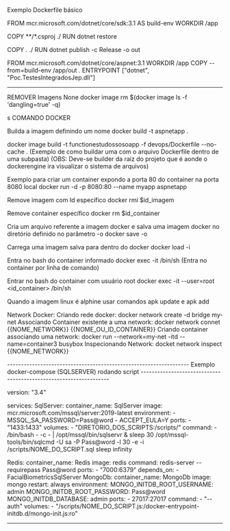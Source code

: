 Exemplo Dockerfile básico

FROM mcr.microsoft.com/dotnet/core/sdk:3.1 AS build-env
WORKDIR /app

COPY **/*.csproj ./
RUN dotnet restore

COPY . ./
RUN dotnet publish -c Release -o out

FROM mcr.microsoft.com/dotnet/core/aspnet:3.1
WORKDIR /app
COPY --from=build-env /app/out .
ENTRYPOINT ["dotnet", "Poc.TestesIntegradosJep.dll"]

----------------------------------------------------------------------------------------------------------------------------

REMOVER Imagens None
docker image rm $(docker image ls -f 'dangling=true' -q)

s
COMANDO DOCKER

Builda a imagem definindo um nome
docker build -t aspnetapp .


docker image build -t functionestudossosoapp -f devops/Dockerfile  --no-cache . 
(Exemplo de como buildar uma com o arquivo Dockerfile dentro de uma subpasta)
(OBS: Deve-se builder da raiz do projeto que é aonde o dockerengine ira visualizar o sistema de arquivos)


Exemplo para criar um container expondo a porta 80 do container na porta 8080 local
docker run -d -p 8080:80 --name myapp aspnetapp

Remove imagem com Id específico
docker rmi $id_imagem 

Remove container específico
docker rm $id_container

Cria um arquivo referente a imagem docker e salva uma imagem docker no diretório definido no parâmetro -o 
docker save -o <path for generated tar file> <image name>

Carrega uma imagem salva para dentro do docker
docker load -i <path to image tar file>

Entra no bash do container informado
docker exec -it <id container> /bin/sh (Entra no container por linha de comando)

Entrar no bash do container com usuário root
docker exec -it --user=root <id_container> /bin/sh

Quando a imagem linux é alphine usar comandos
apk update e apk add

Network Docker:
    Criando rede docker:
        docker network create -d bridge my-net
    Associando Container existente a uma network:
        docker network connet {{NOME_NETWORK}} {{NOME_OU_ID_CONTAINER}}
    Criando container associando uma network:
        docker run --network=my-net -itd --name=container3 busybox
    Inspecionando Network:
        docket network inspect {{NOME_NETWORK}}





------------------------------------------------------------------ Exemplo docker-compose (SQLSERVER) rodando script ------------------------------------------------------------------

version: "3.4"

services:
  SqlServer:
    container_name: SqlServer
    image: mcr.microsoft.com/mssql/server:2019-latest
    environment:
      - MSSQL_SA_PASSWORD=Pass@word
      - ACCEPT_EULA=Y
    ports:
      - "1433:1433"
    volumes:
      - "DIRETORIO_DOS_SCRIPTS:/scripts/"
    command:
      - /bin/bash
      - -c
      - |
        /opt/mssql/bin/sqlservr &
        sleep 30
        /opt/mssql-tools/bin/sqlcmd -U sa -P Pass@word -l 30 -e -i /scripts/NOME_DO_SCRIPT.sql
        sleep infinity

  Redis:
    container_name: Redis
    image: redis
    command: redis-server --requirepass Pass@word
    ports:
      - "7000:6379"
    depends_on:
      - FacialBiometricsSqlServer
  MongoDb:
      container_name: MongoDb
      image: mongo
      restart: always
      environment:
        MONGO_INITDB_ROOT_USERNAME: admin
        MONGO_INITDB_ROOT_PASSWORD: Pass@word
        MONGO_INITDB_DATABASE: admin
      ports:
        - 27017:27017
      command:
        - "--auth"
      volumes:
        - "/scripts/NOME_DO_SCRIPT.js:/docker-entrypoint-initdb.d/mongo-init.js:ro"

-------------------------------------------------------------------------------------------------------------------------------------------------------------------------------------